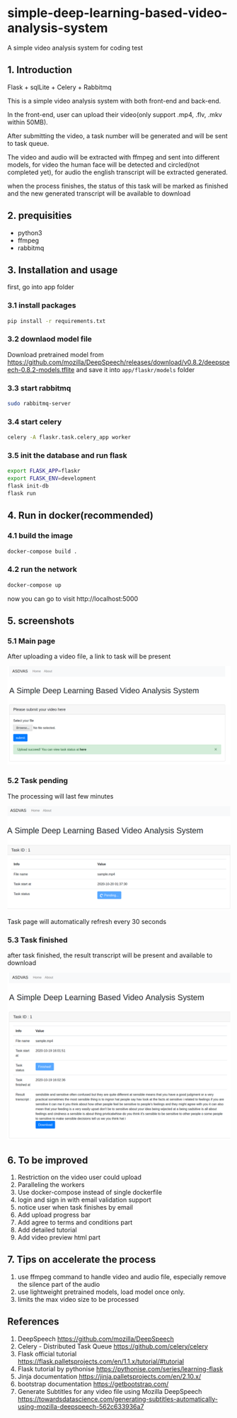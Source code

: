 # simple-deep-learning-based-video-analysis-system
A simple video analysis system for coding test

## 1. Introduction
Flask + sqlLite + Celery + Rabbitmq

This is a simple video analysis system with both front-end and  back-end.

In the front-end, user can upload their video(only support .mp4, .flv, .mkv within 50MB). 

After submitting the video, a task number will be generated and will be sent to task queue. 

The video and audio will be extracted with ffmpeg and sent into different models, for video the human face will be detected and circled(not completed yet), 
for audio the english transcript will be extracted generated.

when the process finishes, the status of this task will be marked as finished and the new generated transcript will be available to download

## 2. prequisities

- python3
- ffmpeg
- rabbitmq

## 3. Installation and usage

first, go into app folder

### 3.1 install packages

```bash
pip install -r requirements.txt
```

### 3.2 downlaod model file
Download pretrained model from
https://github.com/mozilla/DeepSpeech/releases/download/v0.8.2/deepspeech-0.8.2-models.tflite
and save it into `app/flaskr/models` folder

### 3.3  start rabbitmq
```bash
sudo rabbitmq-server
```

### 3.4 start celery

```bash
celery -A flaskr.task.celery_app worker
```

### 3.5 init the database and run flask

```bash
export FLASK_APP=flaskr 
export FLASK_ENV=development
flask init-db
flask run
```

## 4. Run in docker(recommended)

### 4.1 build the image

```bash
docker-compose build .
```

### 4.2 run the network

```bash
docker-compose up
```

now you can go to visit http://localhost:5000

## 5. screenshots

### 5.1 Main page
After uploading a  video file, a link to task will be present

![upload file](docs/screenshots/1-upload-file.png)

### 5.2 Task pending

The processing will last few minutes

![upload file](docs/screenshots/2-task-pending.png)

Task page will automatically refresh every 30 seconds

### 5.3 Task finished

after task finished, the result transcript will be present and available to download

![upload file](docs/screenshots/3-Task-finished.png)

## 6. To be improved

1. Restriction on the video user could upload
2. Paralleling the workers
3. Use docker-compose instead of single dockerfile
4. login and sign in with email validation support
5. notice user when task finishes by email
6. Add upload progress bar
7. Add agree to terms and conditions part
8. Add detailed tutorial
9. Add video preview html part

## 7. Tips on accelerate the process
1. use ffmpeg command to handle video and audio file, especially remove the silence part of the audio
2. use lightweight pretrained models, load model once only.
3. limits the max video size to be processed

## References
1. DeepSpeech https://github.com/mozilla/DeepSpeech
2. Celery - Distributed Task Queue https://github.com/celery/celery
3. Flask official tutorial https://flask.palletsprojects.com/en/1.1.x/tutorial/#tutorial
4. Flask tutorial by pythonise https://pythonise.com/series/learning-flask
5. Jinja documentation https://jinja.palletsprojects.com/en/2.10.x/
6. bootstrap documentation https://getbootstrap.com/
7. Generate Subtitles for any video file using Mozilla DeepSpeech https://towardsdatascience.com/generating-subtitles-automatically-using-mozilla-deepspeech-562c633936a7